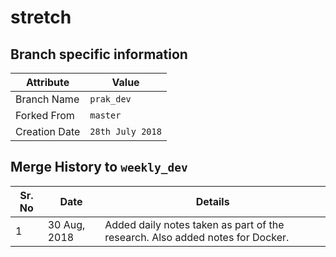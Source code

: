 # stretch

## Branch specific information
| Attribute | Value |
|-----------|-------|
| Branch Name  | `prak_dev` |
| Forked From  | `master` |
|Creation Date | `28th July 2018` |

## Merge History to `weekly_dev`
|Sr. No | Date | Details |
|-------|------|---------|
| 1 | 30 Aug, 2018 | Added daily notes taken as part of the research. Also added notes for Docker. |